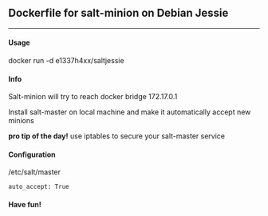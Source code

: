 ## Dockerfile for salt-minion on Debian Jessie
* * * 

#### Usage
docker run -d e1337h4xx/saltjessie

#### Info
Salt-minion will try to reach docker bridge 172.17.0.1

Install salt-master on local machine and make it automatically accept new minions

**pro tip of the day!**
use iptables to secure your salt-master service

#### Configuration
/etc/salt/master

`auto_accept: True`


#### Have fun!
